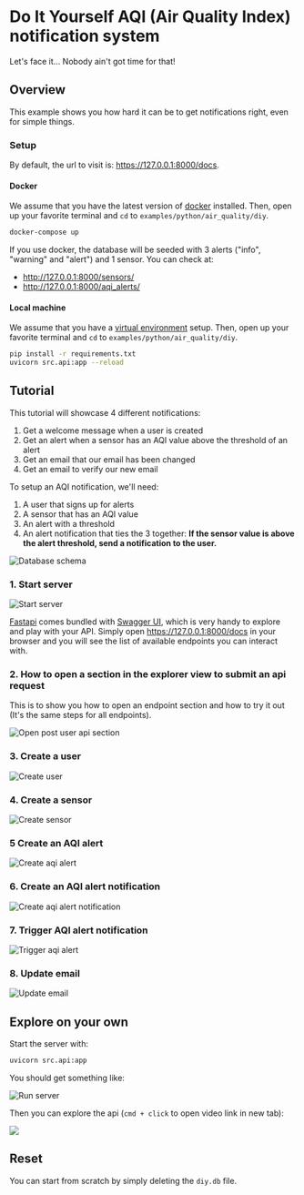 # Do It Yourself AQI (Air Quality Index) notification system

Let's face it... Nobody ain't got time for that!

## Overview

This example shows you how hard it can be to get notifications right, even for simple things.

### Setup

By default, the url to visit is: https://127.0.0.1:8000/docs.

#### Docker

We assume that you have the latest version of [docker](https://docs.docker.com/get-docker/) installed.
Then, open up your favorite terminal and `cd` to `examples/python/air_quality/diy`.

```bash
docker-compose up
```

If you use docker, the database will be seeded with 3 alerts ("info", "warning" and "alert") and 1 sensor.
You can check at:
- http://127.0.0.1:8000/sensors/
- http://127.0.0.1:8000/aqi_alerts/

#### Local machine

We assume that you have a [virtual environment](https://docs.python.org/3/tutorial/venv.html) setup.
Then, open up your favorite terminal and `cd` to `examples/python/air_quality/diy`.

```bash
pip install -r requirements.txt
uvicorn src.api:app --reload
```

## Tutorial

This tutorial will showcase 4 different notifications:
1. Get a welcome message when a user is created
2. Get an alert when a sensor has an AQI value above the threshold of an alert
3. Get an email that our email has been changed
4. Get an email to verify our new email

To setup an AQI notification, we'll need:
1. A user that signs up for alerts
2. A sensor that has an AQI value
3. An alert with a threshold
4. An alert notification that ties the 3 together:
  **If the sensor value is above the alert threshold, send a notification to the user.**

![Database schema](assets/db_schema.png)

### 1. Start server

![Start server](assets/1-start_server.png)

[Fastapi](https://fastapi.tiangolo.com) comes bundled with [Swagger UI](https://fastapi.tiangolo.com/#interactive-api-docs),
which is very handy to explore and play with your API. Simply open https://127.0.0.1:8000/docs in your browser and
you will see the list of available endpoints you can interact with.

### 2. How to open a section in the explorer view to submit an api request

This is to show you how to open an endpoint section and how to try it out (It's the same steps for all endpoints).

![Open post user api section](assets/2-open_section.png)

### 3. Create a user

![Create user](assets/3-user_created.png)

### 4. Create a sensor

![Create sensor](assets/4-create_sensor.png)

### 5 Create an AQI alert

![Create aqi alert](assets/5-create_aqi_alert.png)

### 6. Create an AQI alert notification

![Create aqi alert notification](assets/6-create_aqi_alert_notification.png)

### 7. Trigger AQI alert notification

![Trigger aqi alert](assets/7-trigger_aqi_alert.png)

### 8. Update email

![Update email](assets/8-update_email.png)


## Explore on your own

Start the server with:

```bash
uvicorn src.api:app
```

You should get something like:

![Run server](assets/run_server.png)

Then you can explore the api (`cmd + click` to open video link in new tab):

[<img src="https://cdn.loom.com/sessions/thumbnails/0ed0095ccc75489d89dc67c72ed711d9-with-play.gif">](https://www.loom.com/share/0ed0095ccc75489d89dc67c72ed711d9)

## Reset

You can start from scratch by simply deleting the `diy.db` file.
